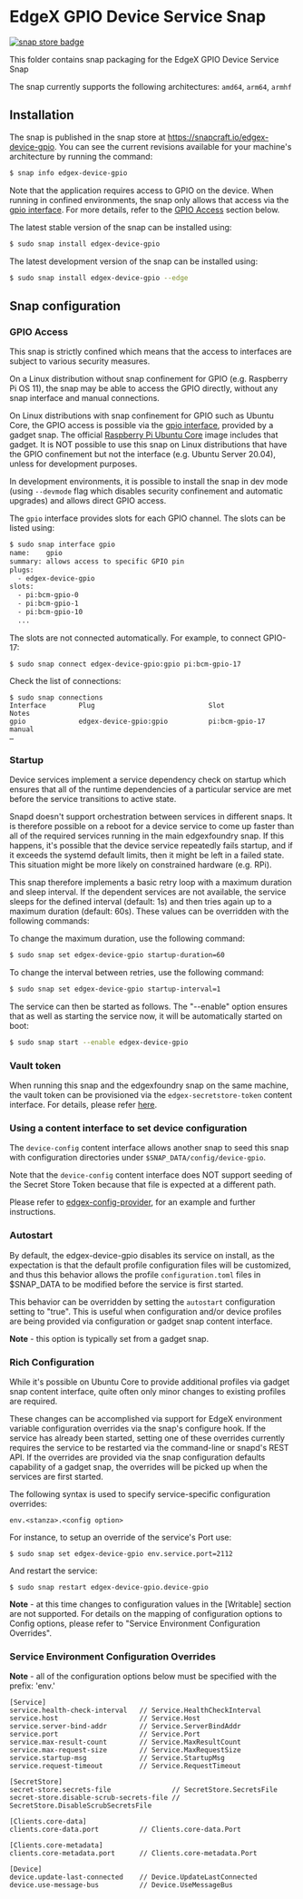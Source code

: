 # EdgeX GPIO Device Service Snap
[![snap store badge](https://snapcraft.io/static/images/badges/en/snap-store-black.svg)](https://snapcraft.io/edgex-device-gpio)

This folder contains snap packaging for the EdgeX GPIO Device Service Snap

The snap currently supports the following architectures: `amd64`, `arm64`, `armhf`

## Installation
The snap is published in the snap store at https://snapcraft.io/edgex-device-gpio.
You can see the current revisions available for your machine's architecture by running the command:

```bash
$ snap info edgex-device-gpio
```

Note that the application requires access to GPIO on the device.
When running in confined environments, the snap only allows that access via the [gpio interface](https://snapcraft.io/docs/gpio-interface).
For more details, refer to the [GPIO Access](GPIO-Access) section below.

The latest stable version of the snap can be installed using:

```bash
$ sudo snap install edgex-device-gpio
```

The latest development version of the snap can be installed using:

```bash
$ sudo snap install edgex-device-gpio --edge
```

## Snap configuration
### GPIO Access
This snap is strictly confined which means that the access to interfaces are subject to various security measures.

On a Linux distribution without snap confinement for GPIO (e.g. Raspberry Pi OS 11), the snap may be able to access the GPIO directly, without any snap interface and manual connections.

On Linux distributions with snap confinement for GPIO such as Ubuntu Core, the GPIO access is possible via the [gpio interface](https://snapcraft.io/docs/gpio-interface), provided by a gadget snap. 
The official [Raspberry Pi Ubuntu Core](https://ubuntu.com/download/raspberry-pi-core) image includes that gadget.
It is NOT possible to use this snap on Linux distributions that have the GPIO confinement but not the interface (e.g. Ubuntu Server 20.04), unless for development purposes.

In development environments, it is possible to install the snap in dev mode (using `--devmode` flag which disables security confinement and automatic upgrades) and allows direct GPIO access.

The `gpio` interface provides slots for each GPIO channel. The slots can be listed using:
```bash
$ sudo snap interface gpio
name:    gpio
summary: allows access to specific GPIO pin
plugs:
  - edgex-device-gpio
slots:
  - pi:bcm-gpio-0
  - pi:bcm-gpio-1
  - pi:bcm-gpio-10
  ...
```

The slots are not connected automatically. For example, to connect GPIO-17:
```
$ sudo snap connect edgex-device-gpio:gpio pi:bcm-gpio-17
```

Check the list of connections:
```
$ sudo snap connections
Interface        Plug                            Slot              Notes
gpio             edgex-device-gpio:gpio          pi:bcm-gpio-17    manual
…
```

### Startup
Device services implement a service dependency check on startup which ensures that all of the runtime dependencies of a particular service are met before the service transitions to active state.

Snapd doesn't support orchestration between services in different snaps. It is therefore possible on a reboot for a device service to come up faster than all of the required services running in the main edgexfoundry snap. If this happens, it's possible that the device service repeatedly fails startup, and if it exceeds the systemd default limits, then it might be left in a failed state. This situation might be more likely on constrained hardware (e.g. RPi).

This snap therefore implements a basic retry loop with a maximum duration and sleep interval. If the dependent services are not available, the service sleeps for the defined interval (default: 1s) and then tries again up to a maximum duration (default: 60s). These values can be overridden with the following commands:
    
To change the maximum duration, use the following command:

```bash
$ sudo snap set edgex-device-gpio startup-duration=60
```

To change the interval between retries, use the following command:

```bash
$ sudo snap set edgex-device-gpio startup-interval=1
```

The service can then be started as follows. The "--enable" option
ensures that as well as starting the service now, it will be automatically started on boot:

```bash
$ sudo snap start --enable edgex-device-gpio
```

### Vault token
When running this snap and the edgexfoundry snap on the same machine, the vault token can be provisioned via the `edgex-secretstore-token` content interface. 
For details, please refer [here](https://github.com/edgexfoundry/edgex-go/tree/jakarta/snap#interfaces).

### Using a content interface to set device configuration

The `device-config` content interface allows another snap to seed this snap with configuration directories under `$SNAP_DATA/config/device-gpio`.

Note that the `device-config` content interface does NOT support seeding of the Secret Store Token because that file is expected at a different path.

Please refer to [edgex-config-provider](https://github.com/canonical/edgex-config-provider), for an example and further instructions.

### Autostart
By default, the edgex-device-gpio disables its service on install, as the expectation is that the default profile configuration files will be customized, and thus this behavior allows the profile `configuration.toml` files in $SNAP_DATA to be modified before the service is first started.

This behavior can be overridden by setting the `autostart` configuration setting to "true". This is useful when configuration and/or device profiles are being provided via configuration or gadget snap content interface.

**Note** - this option is typically set from a gadget snap.

### Rich Configuration
While it's possible on Ubuntu Core to provide additional profiles via gadget 
snap content interface, quite often only minor changes to existing profiles are required. 

These changes can be accomplished via support for EdgeX environment variable 
configuration overrides via the snap's configure hook.
If the service has already been started, setting one of these overrides currently requires the
service to be restarted via the command-line or snapd's REST API. 
If the overrides are provided via the snap configuration defaults capability of a gadget snap, 
the overrides will be picked up when the services are first started.

The following syntax is used to specify service-specific configuration overrides:


```
env.<stanza>.<config option>
```

For instance, to setup an override of the service's Port use:
```
$ sudo snap set edgex-device-gpio env.service.port=2112
```

And restart the service:
```
$ sudo snap restart edgex-device-gpio.device-gpio
```

**Note** - at this time changes to configuration values in the [Writable] section are not supported.
For details on the mapping of configuration options to Config options, please refer to "Service Environment Configuration Overrides".

### Service Environment Configuration Overrides
**Note** - all of the configuration options below must be specified with the prefix: 'env.'

```
[Service]
service.health-check-interval   // Service.HealthCheckInterval
service.host                    // Service.Host
service.server-bind-addr        // Service.ServerBindAddr
service.port                    // Service.Port
service.max-result-count        // Service.MaxResultCount
service.max-request-size        // Service.MaxRequestSize
service.startup-msg             // Service.StartupMsg
service.request-timeout         // Service.RequestTimeout

[SecretStore]
secret-store.secrets-file               // SecretStore.SecretsFile
secret-store.disable-scrub-secrets-file // SecretStore.DisableScrubSecretsFile

[Clients.core-data]
clients.core-data.port          // Clients.core-data.Port

[Clients.core-metadata]
clients.core-metadata.port      // Clients.core-metadata.Port

[Device]
device.update-last-connected    // Device.UpdateLastConnected
device.use-message-bus          // Device.UseMessageBus
```
